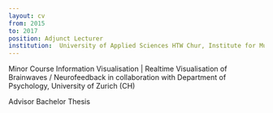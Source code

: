 ```yaml
---
layout: cv
from: 2015
to: 2017
position: Adjunct Lecturer
institution:  University of Applied Sciences HTW Chur, Institute for Multimedia Production IMP (CH)
---
```


Minor Course Information Visualisation \| Realtime Visualisation of Brainwaves / Neurofeedback in collaboration with Department of Psychology, University of Zurich (CH)

Advisor Bachelor Thesis



